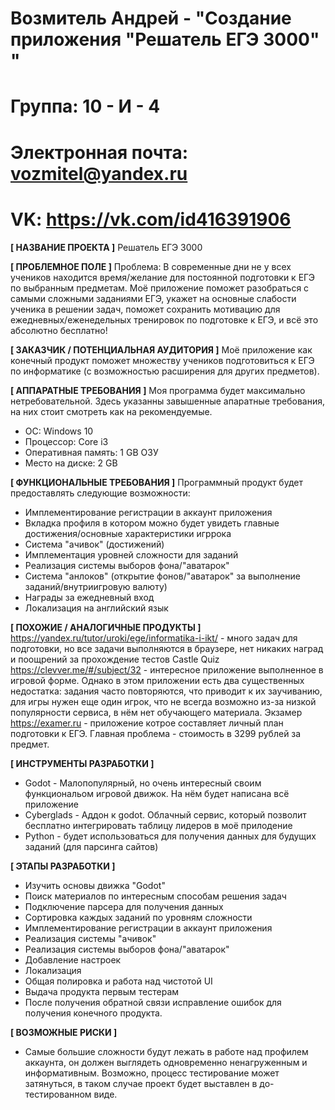 # Возмитель Андрей - "Создание приложения "Решатель ЕГЭ 3000" "

# Группа: 10 - И - 4
# Электронная почта: vozmitel@yandex.ru
# VK: https://vk.com/id416391906

**[ НАЗВАНИЕ ПРОЕКТА ]**
Решатель ЕГЭ 3000

**[ ПРОБЛЕМНОЕ ПОЛЕ ]**
Проблема: В современные дни не у всех учеников находится время/желание для постоянной подготовки к ЕГЭ по выбранным предметам. Моё приложение поможет разобраться с самыми сложными заданиями ЕГЭ, укажет на основные слабости ученика в решении задач, поможет сохранить мотивацию для ежедневных/еженедельных тренировок по подготовке к ЕГЭ, и всё это абсолютно бесплатно!

**[ ЗАКАЗЧИК / ПОТЕНЦИАЛЬНАЯ АУДИТОРИЯ ]**
Моё приложение как конечный продукт поможет множеству учеников подготовиться к ЕГЭ по информатике (с возможностью расширения для других предметов).

**[ АППАРАТНЫЕ ТРЕБОВАНИЯ ]** 
Моя программа будет максимально нетребовательной. Здесь указанны завышенные апаратные требования, на них стоит смотреть как на рекомендуемые.
* ОС: Windows 10
* Процессор: Core i3
* Оперативная память: 1 GB ОЗУ
* Место на диске: 2 GB

**[ ФУНКЦИОНАЛЬНЫЕ ТРЕБОВАНИЯ ]**
Программный продукт будет предоставлять следующие возможности:
* Имплементирование регистрации в аккаунт приложения
* Вкладка профиля в котором можно будет увидеть главные достижения/основные характеристики игррока
* Система "ачивок" (достижений)
* Имплементация уровней сложности для заданий
* Реализация системы выборов фона/"аватарок"
* Система "анлоков" (открытие фонов/"аватарок" за выполнение заданий/внутриигровую валюту)
* Награды за ежедневный вход
* Локализация на английский язык


**[ ПОХОЖИЕ / АНАЛОГИЧНЫЕ ПРОДУКТЫ ]**
https://yandex.ru/tutor/uroki/ege/informatika-i-ikt/ - много задач для подготовки, но все задачи выполняются в браузере, нет никаких наград и поощрений за прохождение тестов
Castle Quiz https://clevver.me/#/subject/32 - интересное приложение выполненное в игровой форме. Однако в этом приложении есть два существенных недостатка: задания часто повторяются, что приводит к их заучиванию, для игры нужен еще один игрок, что не всегда возможно из-за низкой популярности сервиса, в нём нет обучающего материала.
Экзамер https://examer.ru - приложение котрое составляет личный план подготовки к ЕГЭ. Главная проблема - стоимость в 3299 рублей за предмет.



**[ ИНСТРУМЕНТЫ РАЗРАБОТКИ ]**
* Godot - Малопопулярный, но очень интересный своим функциональом игровой движок. На нём будет написана всё приложение
* Cyberglads - Аддон к godot. Облачный сервис, который позволит бесплатно интегрировать таблицу лидеров в моё прилодение
* Python - будет использоваться для получения данных для будущих заданий (для парсинга сайтов)

**[ ЭТАПЫ РАЗРАБОТКИ ]**
* Изучить основы движка "Godot"
* Поиск материалов по интересным способам решения задач
* Подключение парсера для получения данных
* Сортировка каждых заданий по уровням сложности
* Имплементирование регистрации в аккаунт приложения
* Реализация системы "ачивок"
* Реализация системы выборов фона/"аватарок"
* Добавление настроек
* Локализация
* Общая полировка и работа над чистотой UI
* Выдача продукта первым тестерам
* После получения обратной связи исправление ошибок для получения конечного продукта.

**[ ВОЗМОЖНЫЕ РИСКИ ]**
* Самые большие сложности будут лежать в работе над профилем аккаунта, он должен выглядеть одновременно ненагруженным и информативным. Возможно, процесс тестирование может затянуться, в таком случае проект будет выставлен в до-тестированном виде.
